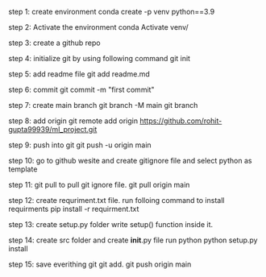 step 1: create environment
conda create -p venv python==3.9

step 2: Activate the environment
conda Activate venv/

step 3: create a github repo

step 4: initialize git by using following command
git init

step 5: add readme file
git add readme.md

step 6: commit
git commit -m "first commit" 

step 7: create main branch
git branch -M main
git branch

step 8: add origin
git remote add origin https://github.com/rohit-gupta99939/ml_project.git

step 9: push into git
git push -u origin main

step 10: go to github wesite and create gitignore file and select python as template

step 11: git pull to pull git ignore file.
git pull origin main

step 12: create requriment.txt file.
run folloing command to install requirments
pip install -r requirment.txt

step 13: create setup.py folder
write setup() function inside it.

step 14: create src folder and create __init__.py file
run python python setup.py install

step 15: save everithing git
git add.
git push origin main


